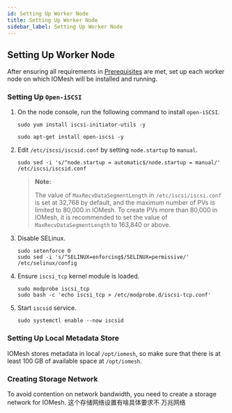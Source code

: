 ```yaml
---
id: Setting Up Worker Node
title: Setting Up Worker Node
sidebar_label: Setting Up Worker Node
---
```


## Setting Up Worker Node

After ensuring all requirements in [Prerequisites](#../) are met, set up each worker node on which IOMesh will be installed and running.

### Setting Up `Open-iSCSI`

1. On the node console, run the following command to install `open-iSCSI`.
   <!--DOCUSAURUS_CODE_TABS-->

   <!--RHEL/CentOS-->

     ```shell
     sudo yum install iscsi-initiator-utils -y
    ```

   <!--Ubuntu-->

     ```shell
     sudo apt-get install open-iscsi -y
     ```

  <!--END_DOCUSAURUS_CODE_TABS-->

2. Edit `/etc/iscsi/iscsid.conf` by setting `node.startup` to `manual`.

    ```shell
    sudo sed -i 's/^node.startup = automatic$/node.startup = manual/' /etc/iscsi/iscsid.conf
    ```
    > **Note:**
    >
    > The value of `MaxRecvDataSegmentLength` in `/etc/iscsi/iscsi.conf` is set at 32,768 by default, and the maximum number of PVs is limited to 80,000 in IOMesh. To create PVs more than 80,000 in IOMesh, it is recommended to set the value of `MaxRecvDataSegmentLength` to 163,840 or above.
    
3. Disable SELinux.

    ```shell
    sudo setenforce 0
    sudo sed -i 's/^SELINUX=enforcing$/SELINUX=permissive/' /etc/selinux/config
    ```

4. Ensure `iscsi_tcp` kernel module is loaded.

    ```shell
    sudo modprobe iscsi_tcp
    sudo bash -c 'echo iscsi_tcp > /etc/modprobe.d/iscsi-tcp.conf'
    ```

5. Start `iscsid` service.

    ```shell
    sudo systemctl enable --now iscsid
    ```
### Setting Up Local Metadata Store

IOMesh stores metadata in local `/opt/iomesh`, so make sure that there is at least 100 GB of available space at `/opt/iomesh`.  

### Creating Storage Network

To avoid contention on network bandwidth, you need to create a storage network for IOMesh. 这个存储网络设置有啥具体要求不
万兆网络

